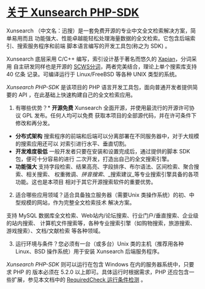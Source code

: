 # [关于 Xunsearch PHP-SDK](http://www.xunsearch.com/doc/php/guide/start.about)

Xunsearch （中文名：迅搜）是一套免费开源的专业中文全文检索解决方案，简单易用而且 功能强大、性能卓越能轻松处理海量数据的全文检索。它包含后端索引、搜索服务程序和前端 脚本语言编写的开发工具包(称之为 SDK) 。

Xunsearch 底层采用 C/C++ 编写，索引设计基于著名而悠久的 [Xapian][0]，分词采用 自主研发同样也是开源的 [SCWS分词][1]，两者完美结合，理论上单个搜索库支持 40 亿条 记录。可编译运行于 Linux/FreeBSD 等各种 UNIX 类型的系统。

_Xunsearch PHP-SDK_ 是该项目的 PHP 语言开发工具包，面向普通开发者提供简要的 API ，在此基础上快速构建自己的全文检索应用。

1. 有哪些优势？* **开源免费** Xunsearch 全面开源，并使用最流行的开源许可协议 GPL 发布。任何人均可以免费 获取本项目的全部源代码，并在许可条件下修改和再分发。
* **分布式架构** 搜索程序的前端和后端可以分离部署在不同服务器中，对于大规模的搜索应用还可以 对索引进行水平、垂直切割。
* **开发难度极低** 一般开发者只要在安装和设置完成后，通过提供的脚本 SDK 包，便可十分容易的进行 二次开发，打造出自己的全文搜索引擎。
* **功能强大** 支持字段检索、结果高亮、字段排序、布尔语法、区间检索、聚合搜索、相关搜索、 权重微调、_拼音搜索_、_搜索建议_等专业搜索引擎具备的各项功能。这也是本项目 相对于其它开源搜索软件的重要优势。

2. 适合哪些应用领域？适合具备独立服务器（需要Unix 类操作系统）的初、中型规模的网站，作为完整全文检索技术 解决方案。

支持 MySQL 数据库全文检索、Web站内/论坛搜索、行业门户/垂直搜索、企业级的站内搜索、 计算机文件搜索等，各种专业搜索引擎（如购物搜索，旅游搜索、游戏搜索）、文档/文献检索 等各种领域。

3. 运行环境与条件？您必须有一台（或多台）Unix 类的主机（推荐用各种 Linux、BSD 操作系统）用于安装 Xunsearch 后端服务程序。

_Xunsearch PHP-SDK_ 则可以运行在包含 Windows 在内的服务器系统中，只要求 PHP 的 版本必须在 5.2.0 以上即可。具体运行时根据需求，PHP 还应包含一些扩展，参见本文档中的 [RequiredCheck 运行条件检测][2] 。

[0]: http://xapian.org
[1]: http://www.xunsearch.com/scws/
[2]: util.check